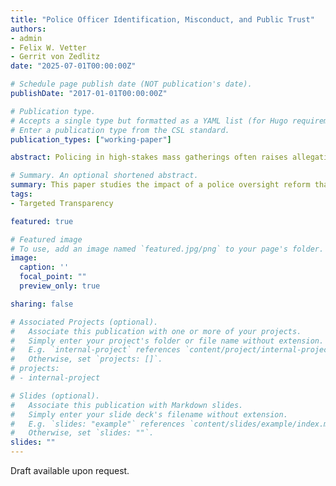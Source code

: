 ```yaml
---
title: "Police Officer Identification, Misconduct, and Public Trust"
authors:
- admin
- Felix W. Vetter
- Gerrit von Zedlitz
date: "2025-07-01T00:00:00Z"

# Schedule page publish date (NOT publication's date).
publishDate: "2017-01-01T00:00:00Z"

# Publication type.
# Accepts a single type but formatted as a YAML list (for Hugo requirements).
# Enter a publication type from the CSL standard.
publication_types: ["working-paper"]

abstract: Policing in high-stakes mass gatherings often raises allegations of accountability and appropriate use of force. This paper investigates the impact of a police oversight reform that introduced identification tags for police officers deployed at mass events. Using the staggered state-level implementation of such tags in Germany, we study how they affect misconduct, crime, and public trust. Exploiting daily district-level administrative data on police misconduct and criminal activity, we find that officer misconduct declines by 65% following the reform. Civilian crime rates remain stable or decline slightly, countering concerns that heightened oversight reduces policing efforts. Survey evidence further shows increased public trust in the police. Our findings suggest that low-cost transparency measures can reduce frictions in public prosecutions and improve police accountability without compromising public safety.

# Summary. An optional shortened abstract.
summary: This paper studies the impact of a police oversight reform that introduced identification tags for police officers deployed at mass events.
tags:
- Targeted Transparency

featured: true

# Featured image
# To use, add an image named `featured.jpg/png` to your page's folder. 
image:
  caption: ''
  focal_point: ""
  preview_only: true

sharing: false

# Associated Projects (optional).
#   Associate this publication with one or more of your projects.
#   Simply enter your project's folder or file name without extension.
#   E.g. `internal-project` references `content/project/internal-project/index.md`.
#   Otherwise, set `projects: []`.
# projects:
# - internal-project

# Slides (optional).
#   Associate this publication with Markdown slides.
#   Simply enter your slide deck's filename without extension.
#   E.g. `slides: "example"` references `content/slides/example/index.md`.
#   Otherwise, set `slides: ""`.
slides: ""
---
```


Draft available upon request.
